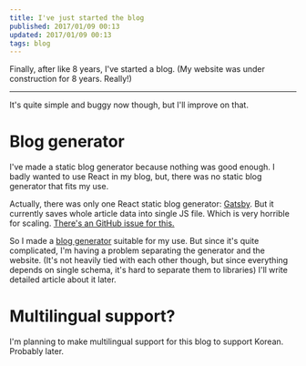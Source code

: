 ```yaml
---
title: I've just started the blog
published: 2017/01/09 00:13
updated: 2017/01/09 00:13
tags: blog
---
```

Finally, after like 8 years, I've started a blog. (My website was under
construction for 8 years. Really!)

---

It's quite simple and buggy now though, but I'll improve on that.

# Blog generator
I've made a static blog generator because nothing was good enough. I badly
wanted to use React in my blog, but, there was no static blog generator that
fits my use.

Actually, there was only one React static blog generator:
[Gatsby](https://github.com/gatsbyjs). But it currently saves whole article
data into single JS file. Which is very horrible for scaling.
[There's an GitHub issue for this.](https://github.com/gatsbyjs/gatsby/issues/431)

So I made a [blog generator](https://github.com/yoo2001818/kkiro.kr) suitable
for my use. But since it's quite complicated, I'm having a problem separating
the generator and the website. (It's not heavily tied with each other though,
but since everything depends on single schema, it's hard to separate them to
libraries)
I'll write detailed article about it later.

# Multilingual support?
I'm planning to make multilingual support for this blog to support Korean.
Probably later.
